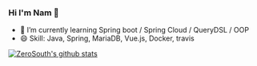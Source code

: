 ### Hi I'm Nam 👋

- 🌱 I’m currently learning Spring boot / Spring Cloud / QueryDSL / OOP
- 😄 Skill: Java, Spring, MariaDB, Vue.js, Docker, travis

[![ZeroSouth's github stats](https://github-readme-stats.vercel.app/api?username=muckyang&show_icons=true&theme=radical)](https://github.com/muckyang/muckyang)
